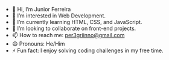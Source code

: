 - 👋 Hi, I’m Junior Ferreira
- 👀 I’m interested in Web Development.
- 🌱 I’m currently learning HTML, CSS, and JavaScript.
- 💞️ I’m looking to collaborate on front-end projects.
- 📫 How to reach me: per3griinno@gmail.com
- 😄 Pronouns: He/Him
- ⚡ Fun fact: I enjoy solving coding challenges in my free time.

<!---
B4RB4BJJ/B4RB4BJJ is a ✨ special ✨ repository because its `README.md` (this file) appears on your GitHub profile.
You can click the Preview link to take a look at your changes.
--->
